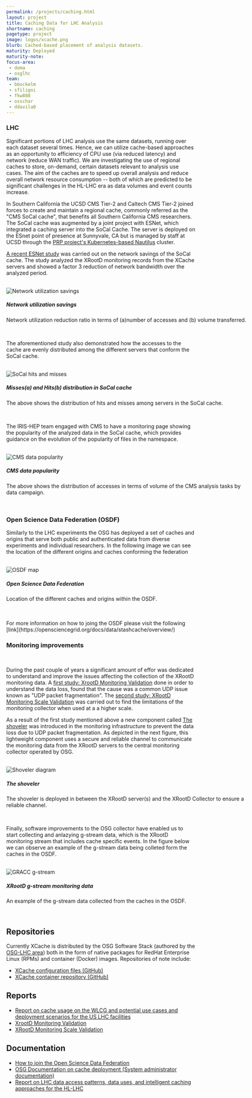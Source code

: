 ```yaml
---
permalink: /projects/caching.html
layout: project
title: Caching Data for LHC Analysis
shortname: caching
pagetype: project
image: logos/xcache.png
blurb: Cached-based placement of analysis datasets.
maturity: Deployed
maturity-note:
focus-area:
 - doma
 - osglhc
team:
 - bbockelm
 - sfiligoi
 - fkw888
 - osschar
 - ddavila0
---
```


### LHC

Significant portions of LHC analysis use the same datasets, running
over each dataset several times.  Hence, we can utilize cache-based approaches
as an opportunity to efficiency of CPU use (via reduced latency) and network
(reduce WAN traffic). We are investigating the use of regional caches to
store, on-demand, certain datasets relevant to analysis use cases.  The aim of
the caches are to speed up overall analysis and reduce overall network resource
consumption -- both of which are predicted to be significant challenges in the HL-LHC
era as data volumes and event counts increase.

In Southern California the UCSD CMS Tier-2 and Caltech CMS Tier-2
joined forces to create and maintain a regional cache, commonly referred as the
"CMS SoCal cache", that benefits all Southern California CMS
researchers.
The SoCal cache was augmented by a joint project with ESNet, which integrated a caching server into
the SoCal Cache. The server is deployed on the ESnet point of presence at Sunnyvale, CA but is
managed by staff at UCSD through the [PRP project's Kubernetes-based Nautilus](https://pacificresearchplatform.org/nautilus/) cluster.

[A recent ESNet study](https://sdm.lbl.gov/oapapers/snta21-xcache-esnet.pdf) was carried out
on the network savings of the SoCal cache.  The study
analyzed the XRootD monitoring records from the XCache servers and
showed a factor 3 reduction of network bandwidth over the analyzed period.

<br>
<div class="card" style="width: 40rem; margin: auto">
  <img class="card-img-top" style="object-fit: contain"  src="/assets/images/caching-esnet-reduction-ratio.png" alt="Network utilization savings">
  <div class="card-body">
   <h5 class="card-title">Network utilization savings</h5>
   <p class="card-text">Network utilization reduction ratio in terms of (a)number of accesses and (b) volume transferred.
   </p>
  </div>
</div>
<br>

The aforementioned study also demonstrated how the accesses to the cache are
evenly distributed among the different servers that conform the SoCal cache.

<br>
<div class="card" style="width: 40rem; margin: auto">
  <img class="card-img-top" style="object-fit: contain"  src="/assets/images/caching-esnet-hit_and_miss.png" alt="SoCal hits and misses">
  <div class="card-body">
   <h5 class="card-title">Misses(a) and Hits(b) distribution in SoCal cache</h5>
   <p class="card-text">The above shows the distribution of hits and misses among servers in the SoCal cache.
   </p>
  </div>
</div>
<br>

The IRIS-HEP team engaged with CMS to have a monitoring page showing the popularity of
the analyzed data in the SoCal cache, which provides guidance on the evolution of the
popularity of files in the namespace.

<br>
<div class="card" style="width: 40rem; margin: auto">
  <img class="card-img-top" style="object-fit: contain"  src="/assets/images/caching-data-popularity.png" alt="CMS data popularity">
  <div class="card-body">
   <h5 class="card-title">CMS data popularity</h5>
   <p class="card-text">The above shows the distribution of accesses in terms of volume of the CMS analysis tasks by data campaign.
   </p>
  </div>
</div>
<br>

### Open Science Data Federation (OSDF)

Similarly to the LHC experiments the OSG has deployed a set of caches and origins that serve both public and authenticated data from diverse experiments and individual
researchers. In the following image we can see the location of the different origins and caches conforming the federation


<br>
<div class="card" style="width: 40rem; margin: auto">
  <img class="card-img-top" style="object-fit: contain"  src="/assets/images/caching-osdf-map.png" alt="OSDF map">
  <div class="card-body">
   <h5 class="card-title">Open Science Data Federation</h5>
   <p class="card-text">Location of the different caches and origins within the OSDF.
   </p>
  </div>
</div>
<br>

<br>
For more information on how to joing the OSDF please visit the following [link](https://opensciencegrid.org/docs/data/stashcache/overview/)


### Monitoring improvements

<br>

During the past couple of years a significant amount of effor was dedicated to understand and improve the issues affecting the collection
of the XRootD monitoring data. A [first study: XrootD Monitoring Validation](https://zenodo.org/record/3981359#.YnWgRtPMK3c) done in order to understand the data loss,
found that the cause was a common UDP issue known as "UDP packet fragmentation".
The [second study: XRootD Monitoring Scale Validation](https://zenodo.org/record/4688624#.YnWhRNPMK3e) was carried out to find the limitations of the monitoring collector
when used at a a higher scale.
<br>

As a result of the first study mentioned above a new component called [The shoveler](https://github.com/opensciencegrid/xrootd-monitoring-shoveler) was introduced in the
monitoring infrastructure to prevent the data loss due to UDP packet fragmentation. As depicted in the next figure, this lightweight component uses a secure and reliable channel to communicate
the monitoring data from the XRootD servers to the central monitoring collector operated by OSG.
<br>

<br>
<div class="card" style="width: 40rem; margin: auto">
  <img class="card-img-top" style="object-fit: contain"  src="/assets/images/caching-shoveler.png" alt="Shoveler diagram">
  <div class="card-body">
   <h5 class="card-title">The shoveler</h5>
   <p class="card-text">The shoveler is deployed in between the XRootD server(s) and the XRootD Collector to ensure a reliable channel.
   </p>
  </div>
</div>
<br>


Finally, software improvements to the OSG collector have enabled us to start collecting and anlazying g-stream data, which is the XRootD monitoring stream
that includes cache specific events. In the figure below we can observe an example of the g-stream data being colleted form the caches in the OSDF.


<br>
<div class="card" style="width: 40rem; margin: auto">
  <img class="card-img-top" style="object-fit: contain"  src="/assets/images/caching-gstream.png" alt="GRACC g-stream">
  <div class="card-body">
   <h5 class="card-title">XRootD g-stream monitoring data</h5>
   <p class="card-text">An example of the g-stream data collected from the caches in the OSDF.
   </p>
  </div>
</div>
<br>

## Repositories

Currently XCache is distributed by the OSG Software Stack (authored by the [OSG-LHC area](/osglhc.html)) both in the form of native packages for RedHat Enterprise Linux (RPMs) and container (Docker) images.  Repositories of note include:

 * [XCache configuration files (GitHub)](https://github.com/opensciencegrid/xcache)
 * [XCache container repository (GitHub)](https://github.com/opensciencegrid/docker-xcache)


## Reports

 * [Report on cache usage on the WLCG and potential use cases and deployment scenarios for the US LHC facilities](https://github.com/iris-hep/iris-hep.github.io-source/blob/master/assets/pdf/Cache_Usage_on_the_WLCG.pdf)
 * [XrootD Monitoring Validation](https://zenodo.org/record/3981359#.YnWgRtPMK3c)
 * [XRootD Monitoring Scale Validation](https://zenodo.org/record/4688624#.YnWhRNPMK3e)


## Documentation

 * [How to join the Open Science Data Federation](https://opensciencegrid.org/docs/data/stashcache/overview/)
 * [OSG Documentation on cache deployment (System administrator documentation)](https://opensciencegrid.org/docs/data/stashcache/run-stashcache-container/)
 * [Report on LHC data access patterns, data uses, and intelligent caching approaches for the HL-LHC](https://github.com/iris-hep/iris-hep.github.io-source/blob/master/assets/pdf/LHC_Data_Access_Patterns_draft.pdf)
